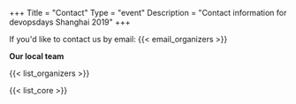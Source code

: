 +++
Title = "Contact"
Type = "event"
Description = "Contact information for devopsdays Shanghai 2019"
+++

If you'd like to contact us by email: {{< email_organizers >}}

**Our local team**

{{< list_organizers >}}


{{< list_core >}}
